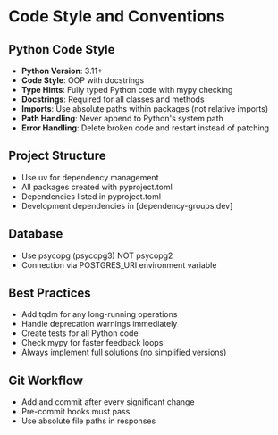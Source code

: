 # Code Style and Conventions

## Python Code Style
- **Python Version**: 3.11+
- **Code Style**: OOP with docstrings
- **Type Hints**: Fully typed Python code with mypy checking
- **Docstrings**: Required for all classes and methods
- **Imports**: Use absolute paths within packages (not relative imports)
- **Path Handling**: Never append to Python's system path
- **Error Handling**: Delete broken code and restart instead of patching

## Project Structure
- Use uv for dependency management
- All packages created with pyproject.toml
- Dependencies listed in pyproject.toml
- Development dependencies in [dependency-groups.dev]

## Database
- Use psycopg (psycopg3) NOT psycopg2
- Connection via POSTGRES_URI environment variable

## Best Practices
- Add tqdm for any long-running operations
- Handle deprecation warnings immediately
- Create tests for all Python code
- Check mypy for faster feedback loops
- Always implement full solutions (no simplified versions)

## Git Workflow
- Add and commit after every significant change
- Pre-commit hooks must pass
- Use absolute file paths in responses